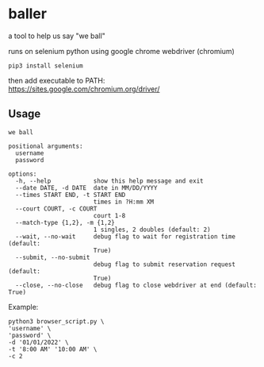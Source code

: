 # baller

a tool to help us say "we ball"

runs on selenium python using google chrome webdriver (chromium)

```
pip3 install selenium
```
then add executable to PATH: https://sites.google.com/chromium.org/driver/


## Usage

```
we ball

positional arguments:
  username
  password

options:
  -h, --help            show this help message and exit
  --date DATE, -d DATE  date in MM/DD/YYYY
  --times START END, -t START END
                        times in ?H:mm XM
  --court COURT, -c COURT
                        court 1-8
  --match-type {1,2}, -m {1,2}
                        1 singles, 2 doubles (default: 2)
  --wait, --no-wait     debug flag to wait for registration time (default:
                        True)
  --submit, --no-submit
                        debug flag to submit reservation request (default:
                        True)
  --close, --no-close   debug flag to close webdriver at end (default: True)
```

Example:
```
python3 browser_script.py \
'username' \
'password' \
-d '01/01/2022' \
-t '8:00 AM' '10:00 AM' \
-c 2
```

